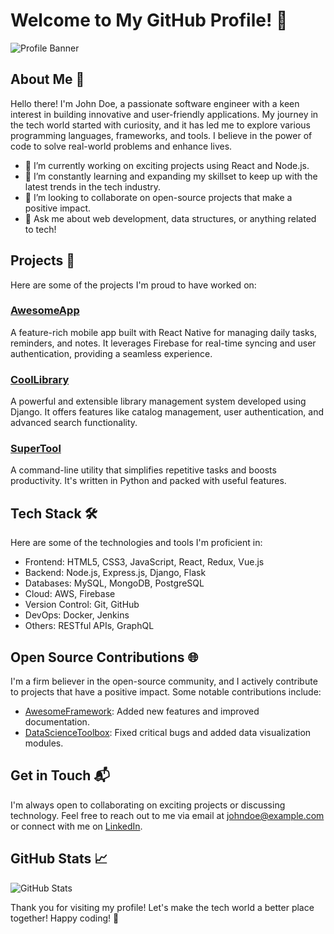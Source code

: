 # Welcome to My GitHub Profile! 👋

![Profile Banner](https://avatars.githubusercontent.com/u/19921943?v=4)

## About Me 🚀

Hello there! I'm John Doe, a passionate software engineer with a keen interest in building innovative and user-friendly applications. My journey in the tech world started with curiosity, and it has led me to explore various programming languages, frameworks, and tools. I believe in the power of code to solve real-world problems and enhance lives.

- 🔭 I’m currently working on exciting projects using React and Node.js.
- 🌱 I’m constantly learning and expanding my skillset to keep up with the latest trends in the tech industry.
- 👯 I’m looking to collaborate on open-source projects that make a positive impact.
- 💬 Ask me about web development, data structures, or anything related to tech!

## Projects 🚀

Here are some of the projects I'm proud to have worked on:

### [AwesomeApp](https://github.com/johndoe/AwesomeApp)

A feature-rich mobile app built with React Native for managing daily tasks, reminders, and notes. It leverages Firebase for real-time syncing and user authentication, providing a seamless experience.

### [CoolLibrary](https://github.com/johndoe/CoolLibrary)

A powerful and extensible library management system developed using Django. It offers features like catalog management, user authentication, and advanced search functionality.

### [SuperTool](https://github.com/johndoe/SuperTool)

A command-line utility that simplifies repetitive tasks and boosts productivity. It's written in Python and packed with useful features.

## Tech Stack 🛠️

Here are some of the technologies and tools I'm proficient in:

- Frontend: HTML5, CSS3, JavaScript, React, Redux, Vue.js
- Backend: Node.js, Express.js, Django, Flask
- Databases: MySQL, MongoDB, PostgreSQL
- Cloud: AWS, Firebase
- Version Control: Git, GitHub
- DevOps: Docker, Jenkins
- Others: RESTful APIs, GraphQL

## Open Source Contributions 🌐

I'm a firm believer in the open-source community, and I actively contribute to projects that have a positive impact. Some notable contributions include:

- [AwesomeFramework](https://github.com/awesome-org/AwesomeFramework): Added new features and improved documentation.
- [DataScienceToolbox](https://github.com/datascience-community/DataScienceToolbox): Fixed critical bugs and added data visualization modules.

## Get in Touch 📬

I'm always open to collaborating on exciting projects or discussing technology. Feel free to reach out to me via email at johndoe@example.com or connect with me on [LinkedIn](https://www.linkedin.com/in/sonu-bamniya).

## GitHub Stats 📈

![GitHub Stats](https://github-readme-stats.vercel.app/api?username=sonu247&show_icons=true&theme=radical)

Thank you for visiting my profile! Let's make the tech world a better place together! Happy coding! 🚀
